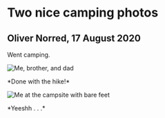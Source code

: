 # Two nice camping photos
## Oliver Norred, 17 August 2020
Went camping.

![Me, brother, and dad](images/nicephotos/IMG-7137-Original.jpg)
<p class="caption">*Done with the hike!*</p>

![Me at the campsite with bare feet](images/nicephotos/IMG-7161-Original.jpg)
<p class="caption">*Yeeshh . . .*</p>